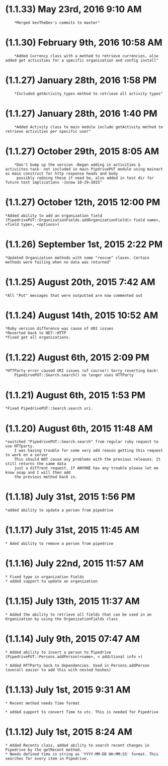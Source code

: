 # (1.1.33) May 23rd, 2016 9:10 AM
        *Merged kevTheDev's commits to master"

# (1.1.30) February 9th, 2016 10:58 AM
        *Added Currency class with a method to retrieve currencies, also added get activities for a specific organization and config install"



# (1.1.27) January 28th, 2016 1:58 PM
        *Included getActivity_types method to retrieve all activity types"


# (1.1.27) January 28th, 2016 1:40 PM
        *Added Activity class to main module include getActivity method to retrieve activities per specific user"



# (1.1.27) October 29th, 2015 8:05 AM
        *Don't bump up the version -Began adding in activities & activiites-task- not included in main PipdrivePUT module using mainact as main construct for http response heads and body
         possibly redoing these if need be, also added in test dir for future test implications -Jsnow 10-29-2015"


# (1.1.27) October 12th, 2015 12:00 PM
	*Added ability to add an organization field (PipedrivePUT::OrganizationFields.addOrganizationField(< field name>, <field type>, <options>)

# (1.1.26) September 1st, 2015 2:22 PM
	*Updated Organization methods with some "rescue" clases. Certain methods were failing when no data was returned"

# (1.1.25) August 20th, 2015 7:42 AM
	*All "Put" messages that were outputted are now commented out

# (1.1.24) August 14th, 2015 10:52 AM
	*Ruby version difference was cause of URI issues
	*Reverted back to NET::HTTP
	*Fixed get all organizations.

# (1.1.22) August 6th, 2015 2:09 PM
	*HTTParty error caused URI issues (of course!) Sorry reverting back!
		PipedirvePUT::Search.search() no longer uses HTTParty

# (1.1.21) August 6th, 2015 1:53 PM
	*Fixed PipedrivePUT::Search.search uri.

# (1.1.20) August 6th, 2015 11:48 AM
	*switched "PipedrivePUT::Search.search" from regular ruby request to use HTTparty.
		I was having trouble for some very odd reason getting this request to work on a server
		This should NOT cause any problems with the previous releases. It still returns the same data 
		just a diffrent request. If ANYONE has any trouble please let me know asap and I will then add
		the previous method back in.

# (1.1.18) July 31st, 2015 1:56 PM
	*added ability to update a person from pipedrive

# (1.1.17) July 31st, 2015 11:45 AM
	* Aded ability to remove a person from pipedrive

# (1.1.16) July 22nd, 2015 11:57 AM
	* Fixed type in organization Fields
	* added support to update an organization

# (1.1.15) July 13th, 2015 11:37 AM
	* Added the ability to retrieve all fields that can be used in an Organization by using the OrganizationFields class

# (1.1.14) July 9th, 2015 07:47 AM
	* Added ability to insert a person to Pipedrive (PipedrivePUT::Persons.addPerson(<name>, < additional info >)

	* Added HTTParty back to dependencies. Used in Persons.addPerson (overall easier to add this with nested hashes)

# (1.1.13) July 1st, 2015 9:31 AM
	* Recent method needs Time format

	* added support to convert Time to utc. This is needed for Pipedrive

# (1.1.12) July 1st, 2015 8:24 AM
	* Added Recents class, added ability to search recent changes in Pipedrive by the getRecent method. 
	* Needs defined time in string as 'YYYY-MM-DD HH:MM:SS' format. This searches for every item in Pipedrive.
